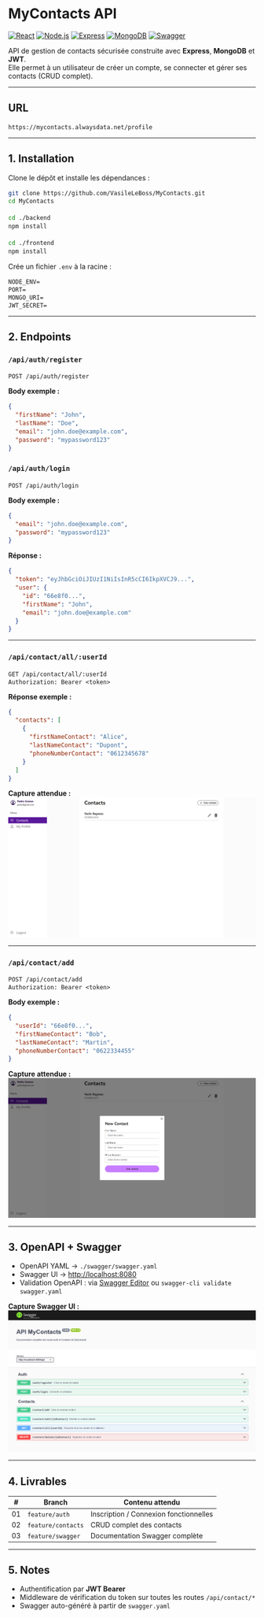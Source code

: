 # MyContacts API

[![React](https://img.shields.io/badge/React-18.3.1-blue?logo=react&logoColor=white)](https://react.dev/)
[![Node.js](https://img.shields.io/badge/Node.js-20.x-green?logo=node.js&logoColor=white)](https://nodejs.org/)
[![Express](https://img.shields.io/badge/Express-Ready-lightgrey?logo=express&logoColor=black)](https://expressjs.com/)
[![MongoDB](https://img.shields.io/badge/MongoDB-Ready-green?logo=mongodb&logoColor=white)](https://www.mongodb.com/)
[![Swagger](https://img.shields.io/badge/swagger-ui-blue)](http://localhost:8080)


API de gestion de contacts sécurisée construite avec **Express**, **MongoDB** et **JWT**.  
Elle permet à un utilisateur de créer un compte, se connecter et gérer ses contacts (CRUD complet).

---

## URL

```
https://mycontacts.alwaysdata.net/profile
```

---
## 1. Installation

Clone le dépôt et installe les dépendances :

```bash
git clone https://github.com/VasileLeBoss/MyContacts.git
cd MyContacts

cd ./backend
npm install

cd ./frontend
npm install

```

Crée un fichier `.env` à la racine :

```env
NODE_ENV=
PORT=
MONGO_URI=
JWT_SECRET=
```

---


## 2. Endpoints

### `/api/auth/register`

```http
POST /api/auth/register
```
**Body exemple :**
```json
{
  "firstName": "John",
  "lastName": "Doe",
  "email": "john.doe@example.com",
  "password": "mypassword123"
}
```

### `/api/auth/login`

```http
POST /api/auth/login
```
**Body exemple :**
```json
{
  "email": "john.doe@example.com",
  "password": "mypassword123"
}
```

**Réponse :**
```json
{
  "token": "eyJhbGciOiJIUzI1NiIsInR5cCI6IkpXVCJ9...",
  "user": {
    "id": "66e8f0...",
    "firstName": "John",
    "email": "john.doe@example.com"
  }
}
```

---

### `/api/contact/all/:userId`

```http
GET /api/contact/all/:userId
Authorization: Bearer <token>
```

**Réponse exemple :**
```json
{
  "contacts": [
    {
      "firstNameContact": "Alice",
      "lastNameContact": "Dupont",
      "phoneNumberContact": "0612345678"
    }
  ]
}
```

**Capture attendue :**  
![Capture /contact/all](./screenshots/contact-all.png)

---

### `/api/contact/add`

```http
POST /api/contact/add
Authorization: Bearer <token>
```
**Body exemple :**
```json
{
  "userId": "66e8f0...",
  "firstNameContact": "Bob",
  "lastNameContact": "Martin",
  "phoneNumberContact": "0622334455"
}
```

**Capture attendue :**  
![Capture /contact/add](./screenshots/contact-add.png)

---


## 3. OpenAPI + Swagger

- OpenAPI YAML → `./swagger/swagger.yaml`  
- Swagger UI → [http://localhost:8080](http://localhost:8080)  
- Validation OpenAPI : via [Swagger Editor](https://editor.swagger.io/) ou `swagger-cli validate swagger.yaml`

**Capture Swagger UI :**  
![Swagger UI](./screenshots/swagger-ui.png)

---

## 4. Livrables

| # | Branch | Contenu attendu |
|---|--------|----------------|
| 01 | `feature/auth` | Inscription / Connexion fonctionnelles |
| 02 | `feature/contacts` | CRUD complet des contacts |
| 03 | `feature/swagger` | Documentation Swagger complète |

---

## 5. Notes

- Authentification par **JWT Bearer**  
- Middleware de vérification du token sur toutes les routes `/api/contact/*`  
- Swagger auto-généré à partir de `swagger.yaml`  
